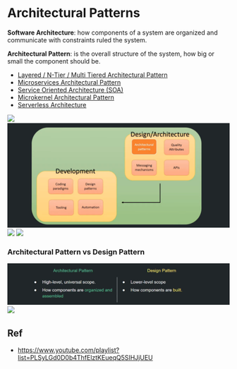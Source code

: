 # Architectural Patterns

**Software Architecture**: how components of a system are organized and communicate with constraints ruled the system.

**Architectural Pattern**: is the overall structure of the system, how big or small the component should be.

* [Layered / N-Tier / Multi Tiered Architectural Pattern](https://github.com/shamy1st/architectural-pattern-layered)
* [Microservices Architectural Pattern](https://github.com/shamy1st/architectural-pattern-microservices)
* [Service Oriented Architecture (SOA)](https://github.com/shamy1st/architectural-pattern-soa)
* [Microkernel Architectural Pattern](https://github.com/shamy1st/architectural-pattern-microkernel)
* [Serverless Architecture](https://github.com/shamy1st/architectural-pattern-serverless)

![](https://github.com/shamy1st/architectural-patterns/blob/main/images/software-process)
![](https://github.com/shamy1st/architectural-patterns/blob/main/images/architecture-vs-development.png)
![](https://github.com/shamy1st/architectural-patterns/blob/main/images/software-architecture)
![](https://github.com/shamy1st/architectural-patterns/blob/main/images/architecture-types)

### Architectural Pattern vs Design Pattern

![](https://github.com/shamy1st/architectural-patterns/blob/main/images/architectural-vs-design-patterns.png)
![](https://github.com/shamy1st/architectural-patterns/blob/main/images/software-architecture-books)

## Ref
* https://www.youtube.com/playlist?list=PLSyLGd0D0b4ThfElztKEueqQ5SIHJjUEU
